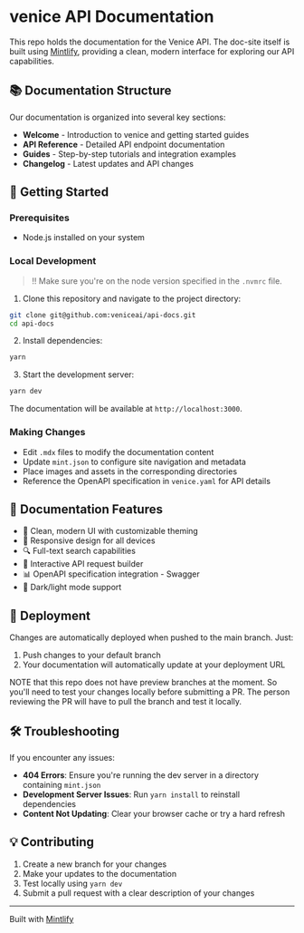 # venice API Documentation

This repo holds the documentation for the Venice API. The doc-site itself is built using [Mintlify](https://mintlify.com), providing a clean, modern interface for exploring our API capabilities.

## 📚 Documentation Structure

Our documentation is organized into several key sections:

- **Welcome** - Introduction to venice and getting started guides
- **API Reference** - Detailed API endpoint documentation
- **Guides** - Step-by-step tutorials and integration examples
- **Changelog** - Latest updates and API changes

## 🚀 Getting Started

### Prerequisites

- Node.js installed on your system

### Local Development

> !! Make sure you're on the node version specified in the `.nvmrc` file.

1. Clone this repository and navigate to the project directory:
```bash
git clone git@github.com:veniceai/api-docs.git
cd api-docs
```

2. Install dependencies:
```bash
yarn
```

3. Start the development server:
```bash
yarn dev
```

The documentation will be available at `http://localhost:3000`.

### Making Changes

- Edit `.mdx` files to modify the documentation content
- Update `mint.json` to configure site navigation and metadata
- Place images and assets in the corresponding directories
- Reference the OpenAPI specification in `venice.yaml` for API details

## 📖 Documentation Features

- 🎨 Clean, modern UI with customizable theming
- 📱 Responsive design for all devices
- 🔍 Full-text search capabilities
- 🚦 Interactive API request builder
- 📊 OpenAPI specification integration - Swagger
- 🌙 Dark/light mode support

## 🔄 Deployment

Changes are automatically deployed when pushed to the main branch. Just:

1. Push changes to your default branch
3. Your documentation will automatically update at your deployment URL

NOTE that this repo does not have preview branches at the moment. So you'll need to test your changes locally before submitting a PR. The person reviewing the PR will have to pull the branch and test it locally.

## 🛠 Troubleshooting

If you encounter any issues:

- **404 Errors**: Ensure you're running the dev server in a directory containing `mint.json`
- **Development Server Issues**: Run `yarn install` to reinstall dependencies
- **Content Not Updating**: Clear your browser cache or try a hard refresh

## 💡 Contributing

1. Create a new branch for your changes
2. Make your updates to the documentation
3. Test locally using `yarn dev`
4. Submit a pull request with a clear description of your changes

---

Built with [Mintlify](https://mintlify.com)